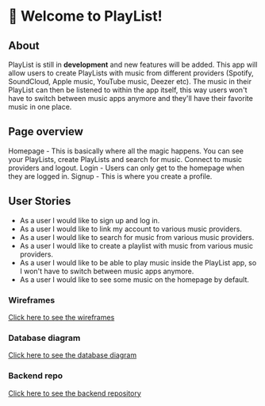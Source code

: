# 👋 Welcome to **PlayList**!

## About

PlayList is still in **development** and new features will be added. This app will allow users to create PlayLists with music from different providers (Spotify, SoundCloud, Apple music, YouTube music, Deezer etc). The music in their PlayList can then be listened to within the app itself, this way users won't have to switch between music apps anymore and they'll have their favorite music in one place.

## Page overview

Homepage - This is basically where all the magic happens. You can see your PlayLists, create PlayLists and search for music. Connect to music providers and logout.
Login - Users can only get to the homepage when they are logged in.
Signup - This is where you create a profile.

## User Stories

- As a user I would like to sign up and log in.
- As a user I would like to link my account to various music providers.
- As a user I would like to search for music from various music providers.
- As a user I would like to create a playlist with music from various music providers.
- As a user I would like to be able to play music inside the PlayList app, so I won't have to switch between music apps anymore.
- As a user I would like to see some music on the homepage by default.

### Wireframes

[Click here to see the wireframes](https://wireframepro.mockflow.com/view/M970cd7a12ddc65e734fa69064c16254d1623404626565#/page/efd1a07baa5e437c9255a5d541a9fc54)

### Database diagram

[Click here to see the database diagram](https://docs.google.com/drawings/d/1gL0Bckjxjw4UPQzM59-r-Fm2bK5dlTdh8RCyX4eqGBI/edit)

### Backend repo

[Click here to see the backend repository](https://github.com/Flipmemax/PlayList-backend)
